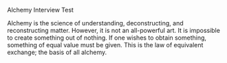 Alchemy Interview Test

Alchemy is the science of understanding, deconstructing, and reconstructing matter. However, it is not an all-powerful art. It is impossible to create something out of nothing. If one wishes to obtain something, something of equal value must be given. This is the law of equivalent exchange; the basis of all alchemy.